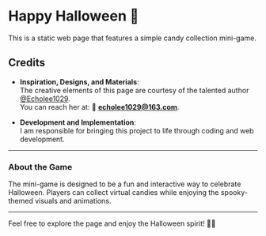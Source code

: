 # Happy Halloween 🎃

This is a static web page that features a simple candy collection mini-game.

## Credits

- **Inspiration, Designs, and Materials**:  
  The creative elements of this page are courtesy of the talented author [@Echolee1029](https://github.com/Echoleeeee).  
  You can reach her at: 📧 **echolee1029@163.com**.

- **Development and Implementation**:  
  I am responsible for bringing this project to life through coding and web development.

---

### About the Game

The mini-game is designed to be a fun and interactive way to celebrate Halloween. Players can collect virtual candies while enjoying the spooky-themed visuals and animations.

---

Feel free to explore the page and enjoy the Halloween spirit! 🎃🍬
